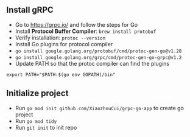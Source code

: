 ## Install gRPC

- Go to https://grpc.io/ and follow the steps for Go
- Install **Protocol Buffer Compiler**: `brew install protobuf`
- Verify installation: `protoc --version`
- Install Go plugins for protocol compiler
- `go install google.golang.org/protobuf/cmd/protoc-gen-go@v1.28`
- `go install google.golang.org/grpc/cmd/protoc-gen-go-grpc@v1.2`
- Update PATH so that the protoc compiler can find the plugins

```
export PATH="$PATH:$(go env GOPATH)/bin"
```

## Initialize project

- Run `go mod init github.com/XiaozhouCui/grpc-go-app` to create go project
- Run `go mod tidy`
- Run `git init` to init repo
